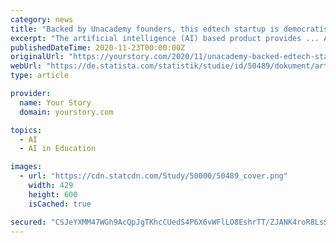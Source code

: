 ```yaml
---
category: news
title: "Backed by Unacademy founders, this edtech startup is democratising software development education in India"
excerpt: "The artificial intelligence (AI) based product provides ... According to a survey conducted by Statista across India, around 8,80,000 students enrolled in computer science engineering discipline ..."
publishedDateTime: 2020-11-23T00:00:00Z
originalUrl: "https://yourstory.com/2020/11/unacademy-backed-edtech-startup-newton-school"
webUrl: "https://de.statista.com/statistik/studie/id/50489/dokument/artificial-intelligence/"
type: article

provider:
  name: Your Story
  domain: yourstory.com

topics:
  - AI
  - AI in Education

images:
  - url: "https://cdn.statcdn.com/Study/50000/50489_cover.png"
    width: 429
    height: 600
    isCached: true

secured: "CSJeYXMM47WGh9AcQpJgTKhcCUedS4P6X6vWFlLO8EshrTT/ZJANK4roR8LsSu18gITdl1RqNlFIXdPTIuB47aKZFMfmsCuj6jFKz+HviRsEroGjcEFmM+JrCjrC2H9lDVPhVkIzHefe6tAK951ip+Q1DtC/GU/RBtsOmM6R75/xHrWLiOlTEHyQApNARHgHQ5bfHeyRuOBz+sjOcqVO+zoqRfqmc5hVCpplc6839hI++T+NJZBBbQvpfW3LOm2d9RH1s3x1yH+p08yDXBd7Rb0l2nq+9GVwcJJjtHt873tQuR+OR0Zwvx8+okIAfKrQJ5oCcOkNqyxZYNgPKlSd+3gXqWDkQh92b3lvqyVmSKw=;uGVdXCvlWKIT22Myt4hk3A=="
---
```


